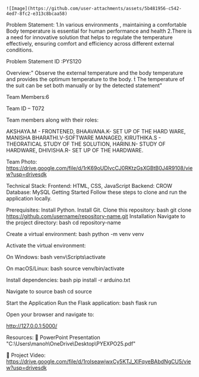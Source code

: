 
    ![Image](https://github.com/user-attachments/assets/5b481956-c542-4ed7-8fc2-e313c8bcaa58)

Problem Statement:
1.In various environments , maintaining a comfortable Body temperature is
 essential for human performance and health
2.There is a need for innovative solution that helps to regulate the temperature
 effectively, ensuring comfort and efficiency across different external conditions.

Problem Statement ID :PYS120

Overview:" Observe the external temperature and the body temperature and
 provides the optimum temperature to the body.
  The temperature of the suit can be set both manually or by the
 detected statement"

Team Members:6

Team ID – T072

Team members along with their roles:

AKSHAYA.M - FRONTENED,
BHAAVANA.K- SET UP OF THE HARD WARE,
MANISHA BHARATHI.V-SOFTWARE MANAGED,
KIRUTHIKA.S - THEORATICAL STUDY OF THE SOLUTION,
HARINI.N- STUDY OF HARDWARE,
DHIVISHA.R- SET UP OF THE HARDWARE.

Team Photo:
https://drive.google.com/file/d/1rK69oUDlvcCJ0RKtzGsXGBtB0J4R9108/view?usp=drivesdk

Technical Stack:
Frontend: HTML, CSS, JavaScript
Backend: CROW
Database: MySQL
Getting Started
Follow these steps to clone and run the application locally.

Prerequisites:
Install Python.
Install Git.
Clone this repository: bash git clone https://github.com/username/repository-name.git
Installation
Navigate to the project directory: bash cd repository-name

Create a virtual environment: bash python -m venv venv

Activate the virtual environment:

On Windows: bash venv\Scripts\activate

On macOS/Linux: bash source venv/bin/activate

Install dependencies: bash pip install -r arduino.txt

Navigate to source bash cd source

Start the Application
Run the Flask application: bash flask run

Open your browser and navigate to:

http://127.0.0.1:5000/

Resources:
📄 PowerPoint Presentation
"C:\Users\manoh\OneDrive\Desktop\PYEXPO25.pdf"

🎥 Project Video:
https://drive.google.com/file/d/1rolseawjwxCy5KTJ_XlFqyeBAbdNgCU5/view?usp=drivesdk



